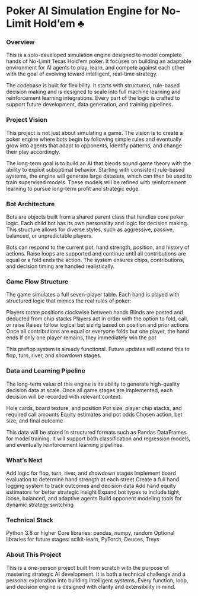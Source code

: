 # Poker AI Simulation Engine for No-Limit Hold’em ♣️

### Overview
This is a solo-developed simulation engine designed to model complete hands of No-Limit Texas Hold’em poker. It focuses on building an adaptable environment for AI agents to play, learn, and compete against each other with the goal of evolving toward intelligent, real-time strategy.

The codebase is built for flexibility. It starts with structured, rule-based decision making and is designed to scale into full machine learning and reinforcement learning integrations. Every part of the logic is crafted to support future development, data generation, and training pipelines.

### Project Vision
This project is not just about simulating a game. The vision is to create a poker engine where bots begin by following simple rules and eventually grow into agents that adapt to opponents, identify patterns, and change their play accordingly.

The long-term goal is to build an AI that blends sound game theory with the ability to exploit suboptimal behavior. Starting with consistent rule-based systems, the engine will generate large datasets, which can then be used to train supervised models. These models will be refined with reinforcement learning to pursue long-term profit and strategic edge.

### Bot Architecture
Bots are objects built from a shared parent class that handles core poker logic. Each child bot has its own personality and logic for decision making. This structure allows for diverse styles, such as aggressive, passive, balanced, or unpredictable players.

Bots can respond to the current pot, hand strength, position, and history of actions. Raise loops are supported and continue until all contributions are equal or a fold ends the action. The system ensures chips, contributions, and decision timing are handled realistically.

### Game Flow Structure
The game simulates a full seven-player table. Each hand is played with structured logic that mimics the real rules of poker:

Players rotate positions clockwise between hands
Blinds are posted and deducted from chip stacks
Players act in order with the option to fold, call, or raise
Raises follow logical bet sizing based on position and prior actions
Once all contributions are equal or everyone folds but one player, the hand ends
If only one player remains, they immediately win the pot

This preflop system is already functional. Future updates will extend this to flop, turn, river, and showdown stages.

### Data and Learning Pipeline
The long-term value of this engine is its ability to generate high-quality decision data at scale. Once all game stages are implemented, each decision will be recorded with relevant context:

Hole cards, board texture, and position
Pot size, player chip stacks, and required call amounts
Equity estimates and pot odds
Chosen action, bet size, and final outcome

This data will be stored in structured formats such as Pandas DataFrames for model training. It will support both classification and regression models, and eventually reinforcement learning pipelines.

### What’s Next
Add logic for flop, turn, river, and showdown stages
Implement board evaluation to determine hand strength at each street
Create a full hand logging system to track outcomes and decision data
Add hand equity estimators for better strategic insight
Expand bot types to include tight, loose, balanced, and adaptive agents
Build opponent modeling tools for dynamic strategy switching

### Technical Stack
Python 3.8 or higher
Core libraries: pandas, numpy, random
Optional libraries for future stages: scikit-learn, PyTorch, Deuces, Treys

### About This Project
This is a one-person project built from scratch with the purpose of mastering strategic AI development. It is both a technical challenge and a personal exploration into building intelligent systems. Every function, loop, and decision engine is designed with clarity and extensibility in mind. 




